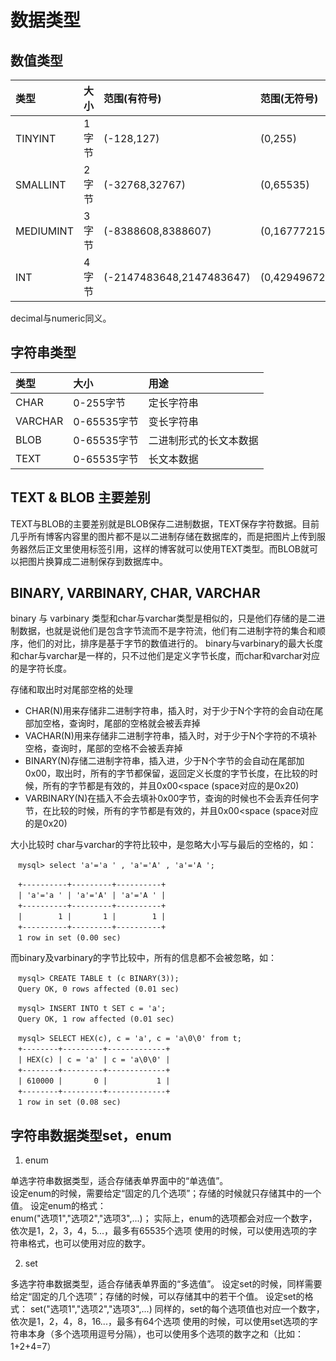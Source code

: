 # 数据类型

## 数值类型
|  类型  | 大小 | 范围(有符号) | 范围(无符号) |
|  :-   |  :-  |   :-        |   :-        |
|TINYINT|1字节| (-128,127) | (0,255) |
|SMALLINT|2字节|(-32768,32767)|(0,65535)|
|MEDIUMINT|3字节|(-8388608,8388607)|(0,16777215)|
|INT|4字节|(-2147483648,2147483647)|(0,4294967295)|

decimal与numeric同义。

## 字符串类型
|  类型  | 大小 |   用途   |
|  :-   |  :-  |   :-     |
|CHAR|0-255字节|定长字符串|
|VARCHAR|0-65535字节|变长字符串|
|BLOB|0-65535字节|二进制形式的长文本数据|
|TEXT|0-65535字节|长文本数据|

## TEXT & BLOB 主要差别
TEXT与BLOB的主要差别就是BLOB保存二进制数据，TEXT保存字符数据。目前几乎所有博客内容里的图片都不是以二进制存储在数据库的，而是把图片上传到服务器然后正文里使用<img>标签引用，这样的博客就可以使用TEXT类型。而BLOB就可以把图片换算成二进制保存到数据库中。

## BINARY, VARBINARY, CHAR, VARCHAR
binary 与 varbinary 类型和char与varchar类型是相似的，只是他们存储的是二进制数据，也就是说他们是包含字节流而不是字符流，他们有二进制字符的集合和顺序，他们的对比，排序是基于字节的数值进行的。
binary与varbinary的最大长度和char与varchar是一样的，只不过他们是定义字节长度，而char和varchar对应的是字符长度。

存储和取出时对尾部空格的处理
- CHAR(N)用来存储非二进制字符串，插入时，对于少于N个字符的会自动在尾部加空格，查询时，尾部的空格就会被丢弃掉
- VACHAR(N)用来存储非二进制字符串，插入时，对于少于N个字符的不填补空格，查询时，尾部的空格不会被丢弃掉
- BINARY(N)存储二进制字符串，插入进，少于N个字节的会自动在尾部加0x00，取出时，所有的字节都保留，返回定义长度的字节长度，在比较的时候，所有的字节都是有效的，并且0x00<space (space对应的是0x20)
- VARBINARY(N)在插入不会去填补0x00字节，查询的时候也不会丢弃任何字节，在比较的时候，所有的字节都是有效的，并且0x00<space (space对应的是0x20)

大小比较时
char与varchar的字符比较中，是忽略大小写与最后的空格的，如：
```
　mysql> select 'a'='a ' , 'a'='A' , 'a'='A ';

　+----------+---------+----------+
　| 'a'='a ' | 'a'='A' | 'a'='A ' |
　+----------+---------+----------+
　|        1 |       1 |        1 |
　+----------+---------+----------+
　1 row in set (0.00 sec)
```
而binary及varbinary的字节比较中，所有的信息都不会被忽略，如：
```
　mysql> CREATE TABLE t (c BINARY(3));
　Query OK, 0 rows affected (0.01 sec)

　mysql> INSERT INTO t SET c = 'a';
　Query OK, 1 row affected (0.01 sec)

　mysql> SELECT HEX(c), c = 'a', c = 'a\0\0' from t;
　+--------+---------+-------------+
　| HEX(c) | c = 'a' | c = 'a\0\0' |
　+--------+---------+-------------+
　| 610000 |       0 |           1 |
　+--------+---------+-------------+
　1 row in set (0.08 sec)
```

## 字符串数据类型set，enum

1. enum

单选字符串数据类型，适合存储表单界面中的“单选值”。  
设定enum的时候，需要给定“固定的几个选项”；存储的时候就只存储其中的一个值。
设定enum的格式：  
    enum("选项1","选项2","选项3",...)；
实际上，enum的选项都会对应一个数字，依次是1，2，3，4，5...，最多有65535个选项
使用的时候，可以使用选项的字符串格式，也可以使用对应的数字。

2. set

多选字符串数据类型，适合存储表单界面的“多选值”。
设定set的时候，同样需要给定“固定的几个选项”；存储的时候，可以存储其中的若干个值。
设定set的格式：
    set("选项1","选项2","选项3",...)
同样的，set的每个选项值也对应一个数字，依次是1，2，4，8，16...，最多有64个选项
使用的时候，可以使用set选项的字符串本身（多个选项用逗号分隔），也可以使用多个选项的数字之和（比如：1+2+4=7）